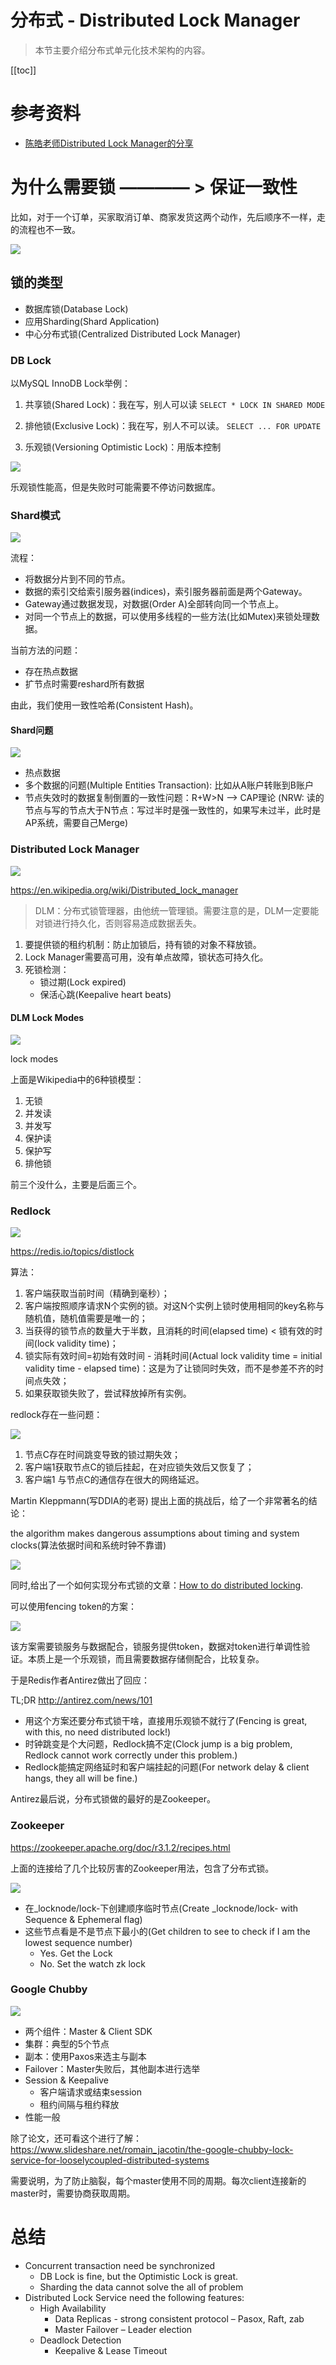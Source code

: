 # 分布式 - Distributed Lock Manager

> 本节主要介绍分布式单元化技术架构的内容。

[[toc]]

# 参考资料

* [陈皓老师Distributed Lock Manager的分享](https://www.youtube.com/watch?v=VnbC5RG1fEo)

# 为什么需要锁  ———— > 保证一致性

比如，对于一个订单，买家取消订单、商家发货这两个动作，先后顺序不一样，走的流程也不一致。

![](/_images/article/distribute/取消订单和商家发货.png)

## 锁的类型

* 数据库锁(Database Lock)
* 应用Sharding(Shard Application)
* 中心分布式锁(Centralized Distributed Lock Manager)

### DB Lock

以MySQL InnoDB Lock举例：

1. 共享锁(Shared Lock)：我在写，别人可以读
`SELECT * LOCK IN SHARED MODE`

2. 排他锁(Exclusive Lock)：我在写，别人不可以读。
`SELECT ... FOR UPDATE`

3. 乐观锁(Versioning Optimistic Lock)：用版本控制

![](/_images/article/distribute/DB_LOCK.png)

乐观锁性能高，但是失败时可能需要不停访问数据库。

### Shard模式

![](/_images/article/distribute/Shard.png)

流程：

* 将数据分片到不同的节点。
* 数据的索引交给索引服务器(indices)，索引服务器前面是两个Gateway。
* Gateway通过数据发现，对数据(Order A)全部转向同一个节点上。
* 对同一个节点上的数据，可以使用多线程的一些方法(比如Mutex)来锁处理数据。

当前方法的问题：

* 存在热点数据
* 扩节点时需要reshard所有数据

由此，我们使用一致性哈希(Consistent Hash)。

#### Shard问题

![](/_images/article/distribute/Shard_problem.png)

* 热点数据
* 多个数据的问题(Multiple Entities Transaction): 比如从A账户转账到B账户
* 节点失效时的数据复制倒置的一致性问题：R+W>N –> CAP理论 (NRW: 读的节点与写的节点大于N节点：写过半时是强一致性的，如果写未过半，此时是AP系统，需要自己Merge)

### Distributed Lock Manager

![](/_images/article/distribute/Lock_Manager.png)

https://en.wikipedia.org/wiki/Distributed_lock_manager

> DLM：分布式锁管理器，由他统一管理锁。需要注意的是，DLM一定要能对锁进行持久化，否则容易造成数据丢失。

1. 要提供锁的租约机制：防止加锁后，持有锁的对象不释放锁。
2. Lock Manager需要高可用，没有单点故障，锁状态可持久化。
3. 死锁检测：
    * 锁过期(Lock expired)
    * 保活心跳(Keepalive heart beats)

#### DLM Lock Modes

![](/_images/article/distribute/DLM_Lock_Modes.png)

lock modes

上面是Wikipedia中的6种锁模型：

1. 无锁
2. 并发读
3. 并发写
4. 保护读
5. 保护写
6. 排他锁

前三个没什么，主要是后面三个。

### Redlock

![](/_images/article/distribute/Redlock.png)

https://redis.io/topics/distlock

算法：

1. 客户端获取当前时间（精确到毫秒）；
2. 客户端按照顺序请求N个实例的锁。对这N个实例上锁时使用相同的key名称与随机值，随机值需要是唯一的；
3. 当获得的锁节点的数量大于半数，且消耗的时间(elapsed time) < 锁有效的时间(lock validity time)；
4. 锁实际有效时间=初始有效时间 - 消耗时间(Actual lock validity time = initial validity time - elapsed time)：这是为了让锁同时失效，而不是参差不齐的时间点失效；
5. 如果获取锁失败了，尝试释放掉所有实例。

redlock存在一些问题：

![](/_images/article/distribute/Redlock_problem.png)

1. 节点C存在时间跳变导致的锁过期失效；
2. 客户端1获取节点C的锁后挂起，在对应锁失效后又恢复了；
3. 客户端1 与节点C的通信存在很大的网络延迟。

Martin Kleppmann(写DDIA的老哥) 提出上面的挑战后，给了一个非常著名的结论：

the algorithm makes dangerous assumptions about timing and system clocks(算法依据时间和系统时钟不靠谱)

![](/_images/article/distribute/unsafe_redlock.png)

同时,给出了一个如何实现分布式锁的文章：[How to do distributed locking](https://martin.kleppmann.com/2016/02/08/how-to-do-distributed-locking.html).

可以使用fencing token的方案：

![](/_images/article/distribute/fencing_token.png)

该方案需要锁服务与数据配合，锁服务提供token，数据对token进行单调性验证。本质上是一个乐观锁，而且需要数据存储侧配合，比较复杂。

于是Redis作者Antirez做出了回应：

TL;DR http://antirez.com/news/101

* 用这个方案还要分布式锁干啥，直接用乐观锁不就行了(Fencing is great, with this, no need distributed lock!)
* 时钟跳变是个大问题，Redlock搞不定(Clock jump is a big problem, Redlock cannot work correctly under this problem.)
* Redlock能搞定网络延时和客户端挂起的问题(For network delay & client hangs, they all will be fine.)

Antirez最后说，分布式锁做的最好的是Zookeeper。

### Zookeeper

https://zookeeper.apache.org/doc/r3.1.2/recipes.html

上面的连接给了几个比较厉害的Zookeeper用法，包含了分布式锁。

![](/_images/article/distribute/Zookeeper.png)

* 在_locknode/lock-下创建顺序临时节点(Create _locknode/lock- with Sequence & Ephemeral flag)
* 这些节点看是不是节点下最小的(Get children to see to check if I am the lowest sequence number)
    * Yes. Get the Lock
    * No. Set the watch
zk lock

### Google Chubby

![](/_images/article/distribute/Google——Chubby.png)

* 两个组件：Master & Client SDK
* 集群：典型的5个节点
* 副本：使用Paxos来选主与副本
* Failover：Master失败后，其他副本进行选举
* Session & Keepalive
    * 客户端请求或结束session
    * 租约间隔与租约释放
* 性能一般

除了论文，还可看这个进行了解：https://www.slideshare.net/romain_jacotin/the-google-chubby-lock-service-for-looselycoupled-distributed-systems

需要说明，为了防止脑裂，每个master使用不同的周期。每次client连接新的master时，需要协商获取周期。

# 总结

* Concurrent transaction need be synchronized
    * DB Lock is fine, but the Optimistic Lock is great.
    * Sharding the data cannot solve the all of problem
* Distributed Lock Service need the following features:
    * High Availability
        * Data Replicas - strong consistent protocol – Pasox, Raft, zab
        * Master Failover – Leader election
    * Deadlock Detection
        * Keepalive & Lease Timeout
